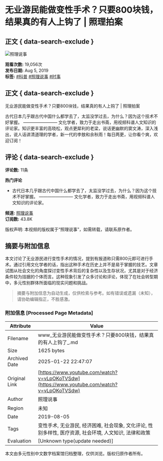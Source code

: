 # 无业游民能做变性手术？只要800块钱，结果真的有人上钩了 | 照理拍案

## 正文 { data-search-exclude }


![照理说事](https://yt3.ggpht.com/ytc/AIdro_lX834aoBOUTvDlrE3WsjxX0UqKInlKg3OYUVISWZIVZGc=s48-c-k-c0x00ffffff-no-rj)

**观看次数:** 19,056次  
**发布日期:** Aug 5, 2019  
**标签:** [#科普](https://www.youtube.com/hashtag/%E7%A7%91%E6%99%AE) [#照理说事](https://www.youtube.com/hashtag/%E7%85%A7%E7%90%86%E8%AF%B4%E4%BA%8B) [#时事](https://www.youtube.com/hashtag/%E6%97%B6%E4%BA%8B)

## 正文 { data-search-exclude }

无业游民能做变性手术？只要800块钱，结果真的有人上钩了 | 照理拍案

古代日本几乎跟古代中国什么都学去了，太监没学过去，为什么？因为这个技术不好掌握。 ———————— 文化学者，致力于走出书斋，用视频科谱人文知识的评论家。知识更丰富的高晓松，观点更犀利的老梁，说话更幽默的窦文涛，深入浅出，说人话讲清道理的学者，新一代的李敖和余秋雨！每日两更，让你看个爽，欢迎订阅！

## 评论 { data-search-exclude }

**评论数:** 11条  

**热门评论**  
- 古代日本几乎跟古代中国什么都学去了，太监没学过去，为什么？因为这个技术不好掌握。 ———————— 文化学者，致力于走出书斋，用视频科谱人文知识的评论家。  

**频道:** [照理说事](https://www.youtube.com/@%E7%85%A7%E7%90%86%E8%AF%B4%E4%BA%8B)  
**订阅数:** 43.8K  

版权声明: 本视频的版权属于“照理说事”，如需转载，请联系原作者。
<!-- tcd_original_link https://www.youtube.com/watch?v=vLpOKoTVSdw -->


## 摘要与附加信息

<!-- tcd_abstract -->
本文讨论了无业游民进行变性手术的情况，提到有报道称只需800元即可进行手术。通过引用文化学者的话，指出这种手术在历史上并不是易于掌握的技艺。文章试图从社会文化的角度探讨变性手术背后的复杂性以及生存状况，尤其是对于经济条件较为拮据的个体而言。这种现象引发了众多讨论和评论，体现了在社会转型期中，多元性别群体所面临的现实问题和挑战。
<!-- tcd_abstract_end -->

> 摘要与附加信息为自动生成，仅供检索与参考。如有错误或遗漏（未知），请协助编辑指正，不胜感激。

### 附加信息 [Processed Page Metadata]

| Attribute       | Value                                  |
|-----------------|----------------------------------------|
| Filename        | www_无业游民能做变性手术？只要800块钱，结果真的有人上钩了_.md                             |
| Size            | 1625 bytes                           |
| Archived Date   | 2025-01-22 22:47:07                             |
| Original Link   | [https://www.youtube.com/watch?v=vLpOKoTVSdw](https://www.youtube.com/watch?v=vLpOKoTVSdw)                       |
| Author          | 照理说事                               |
| Region          | 未知                               |
| Date            | 2019-08-05                                 |
| Tags            | 变性手术, 无业游民, 经济困难, 社会现象, 文化评论, 性别多样性, 医疗资源, 社会环境, 人文知识, 法律和政策                                 |
| Evaluation            | [Unknown type(update needed)]                                 |
<!-- tcd_table_end -->

本文由多元性别中文数字档案馆归档整理，仅供浏览。版权归原作者所有。
